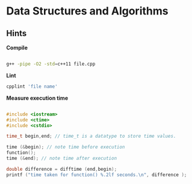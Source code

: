 # Data Structures and Algorithms

## Hints

__Compile__

```bash

g++ -pipe -O2 -std=c++11 file.cpp

```

__Lint__

```bash
cpplint 'file name'

```

__Measure execution time__

```c++

#include <iostream>
#include <ctime>
#include <cstdio>

time_t begin,end; // time_t is a datatype to store time values.

time (&begin); // note time before execution
function();
time (&end); // note time after execution

double difference = difftime (end,begin);
printf ("time taken for function() %.2lf seconds.\n", difference );

```
